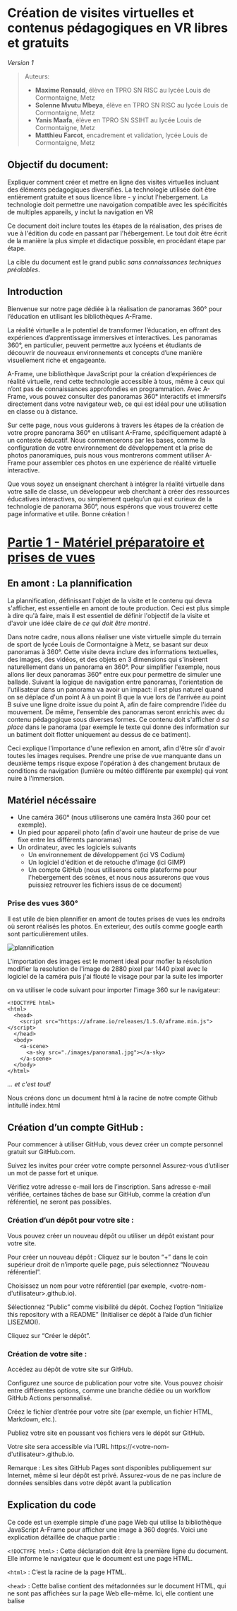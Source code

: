 # Création de visites virtuelles et contenus pédagogiques en VR libres et gratuits

*Version 1*

> Auteurs:
> - **Maxime Renauld**, élève en TPRO SN RISC au lycée Louis de Cormontaigne, Metz
> - **Solenne Mvutu Mbeya**,  élève en TPRO SN RISC au lycée Louis de Cormontaigne, Metz
> - **Yanis Maafa**,  élève en TPRO SN SSIHT au lycée Louis de Cormontaigne, Metz
> - **Matthieu Farcot**, encadrement et validation, lycée Louis de Cormontaigne, Metz

## Objectif du document:
Expliquer comment créer et mettre en ligne des visites virtuelles incluant des éléments pédagogiques diversifiés. La technologie utilisée doit être entièrement gratuite et sous licence libre - y inclut l'hebergement. La technologie doit permettre une navoigation compatible avec les spécificités de multiples appareils, y inclut la navigation en VR 

Ce document doit inclure toutes les étapes de la réalisation, des prises de vue à l'édition du code en passant par l'hébergement. Le tout doit être écrit de la manière la plus simple et didactique possible, en procédant étape par étape.

La cible du document est le grand public *sans connaissances techniques préalables*.

## Introduction
Bienvenue sur notre page dédiée à la réalisation de panoramas 360° pour l’éducation en utilisant les bibliothèques A-Frame.

La réalité virtuelle a le potentiel de transformer l’éducation, en offrant des expériences d’apprentissage immersives et interactives. Les panoramas 360°, en particulier, peuvent permettre aux lycéens et étudiants de découvrir de nouveaux environnements et concepts d’une manière visuellement riche et engageante.

A-Frame, une bibliothèque JavaScript pour la création d’expériences de réalité virtuelle, rend cette technologie accessible à tous, même à ceux qui n’ont pas de connaissances approfondies en programmation. Avec A-Frame, vous pouvez consulter des panoramas 360° interactifs et immersifs directement dans votre navigateur web, ce qui est idéal pour une utilisation en classe ou à distance.

Sur cette page, nous vous guiderons à travers les étapes de la création de votre propre panorama 360° en utilisant A-Frame, spécifiquement adapté à un contexte éducatif. Nous commencerons par les bases, comme la configuration de votre environnement de développement et la prise de photos panoramiques, puis nous vous montrerons comment utiliser A-Frame pour assembler ces photos en une expérience de réalité virtuelle interactive.

Que vous soyez un enseignant cherchant à intégrer la réalité virtuelle dans votre salle de classe, un développeur web cherchant à créer des ressources éducatives interactives, ou simplement quelqu’un qui est curieux de la technologie de panorama 360°, nous espérons que vous trouverez cette page informative et utile. Bonne création !

# [Partie 1 - Matériel préparatoire et prises de vues](https://maximer37.github.io/VR-Markdown/guide1/partie1/index.html)

## En amont : La plannification

La plannification, définissant l'objet de la visite et le contenu qui devra s'afficher, est essentielle en amont de toute production. Ceci est plus simple à dire qu'à faire, mais il est essentiel de définir l'objectif de la visite et d'avoir une idée claire de *ce qui doit être montré*.

Dans notre cadre, nous allons réaliser une viste virtuelle simple du terrain de sport de lycée Louis de Cormontaigne à Metz, se basant sur deux panoramas à 360°. Cette visite devra inclure des informations textuelles, des images, des vidéos, et des objets en 3 dimensions qui s'insèrent naturellement dans un panorama en 360°. Pour simplifier l'exemple, nous allons lier deux panoramas 360° entre eux pour permettre de simuler une ballade. Suivant la logique de navigation entre panoramas, l'orientation de l'utilisateur dans un panorama va avoir un impact: il est plus naturel quand on se déplace d'un point A à un point B que la vue lors de l'arrivée au point B suive une ligne droite issue du point A, afin de faire comprendre l'idée du mouvement. De même, l'ensemble des panoramas seront enrichis avec du contenu pédagogique sous diverses formes. Ce contenu doit s'afficher *à sa place* dans le panorama (par exemple le texte qui donne des information sur un batiment doit flotter uniquement au dessus de ce batiment).

Ceci explique l'importance d'une reflexion en amont, afin d'être sûr d'avoir toutes les images requises. Prendre une prise de vue manquante dans un deuxième temps risque expose l'opération à des changement brutaux de conditions de navigation (lumière ou météo différente par exemple) qui vont nuire à l'immersion.

## Matériel nécéssaire

- Une caméra 360° (nous utiliserons une caméra Insta 360 pour cet exemple).
- Un pied pour appareil photo (afin d'avoir une hauteur de prise de vue fixe entre les différents panoramas)
- Un ordinateur, avec les logiciels suivants
  - Un environnement de développement (ici VS Codium)
  - Un logiciel d'édition et de retouche d'image (ici GIMP)
  - Un compte GitHub (nous utiliserons cette plateforme pour l'hebergement des scènes, et nous nous assurerons que vous puissiez retrouver les fichiers issus de ce document)

### Prise des vues 360°

Il est utile de bien plannifier en amont de toutes prises de vues les endroits où seront réalisés les photos.
En exterieur, des outils comme google earth sont particulièrement utiles.

![plannification](<partie2/resources/image/plan.jpg>)

L'importation des images est le moment ideal pour mofier la résolution  modifier la resolution de l'image de 2880 pixel par 1440 pixel avec le logiciel de la caméra puis j'ai flouté le visage pour par la suite les importer 

on va utiliser le code suivant pour importer l'image 360 sur le navigateur:
```
<!DOCTYPE html>
<html>
  <head>
    <script src="https://aframe.io/releases/1.5.0/aframe.min.js"></script>
  </head>
  <body>
    <a-scene>
      <a-sky src="./images/panorama1.jpg"></a-sky>
    </a-scene>
  </body>
</html>
```
*... et c'est tout!*

Nous créons donc un document html à la racine de notre compte Github intitullé index.html


## Création d’un compte GitHub :


Pour commencer à utiliser GitHub, vous devez créer un compte personnel gratuit sur GitHub.com.


Suivez les invites pour créer votre compte personnel Assurez-vous d’utiliser un mot de passe fort et unique.


Vérifiez votre adresse e-mail lors de l’inscription. Sans adresse e-mail vérifiée, certaines tâches de base sur GitHub, comme la création d’un référentiel, ne seront pas possibles.


### Création d’un dépôt pour votre site :


Vous pouvez créer un nouveau dépôt ou utiliser un dépôt existant pour votre site.


Pour créer un nouveau dépôt :
Cliquez sur le bouton “+” dans le coin supérieur droit de n’importe quelle page, puis sélectionnez “Nouveau référentiel”.


Choisissez un nom pour votre référentiel (par exemple, <votre-nom-d'utilisateur>.github.io).


Sélectionnez “Public” comme visibilité du dépôt.
Cochez l’option “Initialize this repository with a README” (Initialiser ce dépôt à l’aide d’un fichier LISEZMOI).


Cliquez sur “Créer le dépôt”.


### Création de votre site :


Accédez au dépôt de votre site sur GitHub.


Configurez une source de publication pour votre site. Vous pouvez choisir entre différentes options, comme une branche dédiée ou un workflow GitHub Actions personnalisé.


Créez le fichier d’entrée pour votre site (par exemple, un fichier HTML, Markdown, etc.).


Publiez votre site en poussant vos fichiers vers le dépôt sur GitHub.


Votre site sera accessible via l’URL https://<votre-nom-d'utilisateur>.github.io.


Remarque : Les sites GitHub Pages sont disponibles publiquement sur Internet, même si leur dépôt est privé. Assurez-vous de ne pas inclure de données sensibles dans votre dépôt avant la publication

## Explication du code

Ce code est un exemple simple d’une page Web qui utilise la bibliothèque JavaScript A-Frame pour afficher une image à 360 degrés. Voici une explication détaillée de chaque partie :

`<!DOCTYPE html>` : Cette déclaration doit être la première ligne du document. Elle informe le navigateur que le document est une page HTML.

`<html>` : C’est la racine de la page HTML.

`<head>` : Cette balise contient des métadonnées sur le document HTML, qui ne sont pas affichées sur la page Web elle-même. Ici, elle contient une balise <script>.

`<script src="https://aframe.io/releases/1.5.0/aframe.min.js"></script>` : Cette balise importe la bibliothèque A-Frame, qui est une bibliothèque JavaScript pour la création d’expériences de réalité virtuelle.

`<body>` : Cette balise contient le contenu principal de la page Web, qui est affiché dans le navigateur.

`<a-scene>` : C’est une balise spécifique à A-Frame qui crée une scène 3D où vous pouvez placer des objets.

`<a-sky src="./images/3601.jpg"></a-sky>` : Cette balise spécifique à A-Frame crée un ciel autour de la scène avec comme texture l’image spécifiée. Dans ce cas, l’image est "3601.jpg" qui se trouve dans le répertoire "images".


`<a-scene>` est l’élément principal qui contient tous les objets 3D de la scène scène A-Frame.


`<a-assets>` est utilisé pour précharger les ressources, comme l'image de panorama.


`<img id="panorama-image" src="chemin_vers_votre_image.jpg">` définit une image que vous utiliserez pour le panorama. Remplace "chemin_vers_votre_image.jpg" par le chemin vers ton image de panorama.

`<a-sky src="#panorama-image"></a-sky>` crée le panorama en utilisant l’image que vous avez définie. Il utilise l’ID de l’image comme source.

N’oublie pas de remplacer "chemin_vers_votre_image.jpg" par le chemin réel vers ton image de panorama. Attention: l’image doit être au format equirectangular pour qu’elle s’affiche correctement comme un panorama 360°.


En résumé, ce code crée une scène de réalité virtuelle avec un ciel texturé par une image à 360 degrés. Vous pouvez interagir avec cette scène en utilisant la souris pour regarder autour de vous.



<!-- <a href="https://maximer37.github.io/VR-Markdown/"> -->


![*Premier panorama*](<partie2/resources/image/panorama1.jpg>)


# [Partie 2 - Navigation entre deux panorama 360](https://maximer37.github.io/VR-Markdown/guide1/partie2/index.html)
Dans un premier temps j'ai ajouter un template dans mon code qui va me permettre de gagner du temps sur la création de fonction, on va aussi crée une page javascript du nom de index.js qui va me permetre d'utiliser des variable et des fonction propre a javascript, on va crée deux page html que l'on va ranger dans un dossier spécifique dans l'arboraissance ./partie2/Pages-Index/default.html et dans le dossier ./partie2/Pages-Index/1.html. Dans c'est index on peut y trouver les du code pour inserer un object qui est notre fleche, qui permet de naviger d'un panorama a l'autre. 



<!-- 
Je vais vous expliquer ce code ligne par ligne :


### var PageLoc = "./Pages" :
C ette variable contient le chemin relatif vers le dossier où se trouvent vos pages HTML. Dans cet exemple, le dossier est nommé “Pages”.

### Variables pour A-Frame :

var SceneData = $("a-scene") : Cette ligne sélectionne l’élément HTML avec la balise <a-scene> (qui est probablement la scène principale de 
votre expérience A-Frame).

var scene = SceneData[0] : La variable scene contient cet élément.

var MainScene = $("#MainScene")[0] : La variable MainScene contient l’élément avec l’ID “MainScene”.


### let PathName = location.pathname.split("/") :

Cette ligne récupère le chemin de l’URL actuelle et le divise en segments en utilisant le caractère “/”. Le résultat est stocké dans la 
variable PathName.


Ensuite, le nom du document (fichier HTML) est extrait de ce chemin. Si aucun nom de document n’est trouvé, il est défini par défaut comme “index” et converti en majuscules.


### Fonction sleep(ms) :

Cette fonction attend pendant un certain nombre de millisecondes avant de continuer l’exécution du code. Elle utilise une promesse pour gérer l’attente.

### Fonction UpdateNavigator() :

Cette fonction supprime le “cache” de la caméra (probablement pour réinitialiser son état). Elle attend 100 millisecondes avant d’émettre un événement “end_trans”.

### Interaction pour la fonction UpdateNavigator :

Lorsque le template est chargé (rendu), l’événement templaterendered est détecté sur l’élément MainScene, ce qui appelle la fonction UpdateNavigator.

### Fonction SwitchArea(Name) :
Cette fonction change la scène (probablement le contenu affiché) en fonction du nom donné.
Elle supprime tous les éléments de classe “field”.
Elle émet un événement “start_trans” pour démarrer une transition.
Enfin, elle met à jour le template de la scène principale avec le nom de la nouvelle page.

### Initialisation de la scène :
Le composant scene-init initialise la scène avec un nom donné (probablement pour afficher une page spécifique au démarrage).


### Composant scene-changer :
Ce composant est attaché à un bouton (ou un autre élément) et permet de changer la scène lorsque l’utilisateur clique dessus.


En résumé, ce code utilise A-Frame pour créer une expérience VR/AR avec des transitions entre différentes pages (ou scènes). Les templates (ou modèles) sont probablement utilisés pour définir la structure et le style de ces pages. -->


![*Deuxième panorama*](<partie2/resources/image/panorama2.jpg>)

# [Partie 3 - Animer un objet et inserer un texte](https://maximer37.github.io/VR-Markdown/guide1/partie3/index.html)
Dans un deuxieme temps on va animer notre fleche qui vas aller du haut vers le bas pour mieux indiquer ou va aller l'utilisateur Pour realiser cela on va utiliser un composant du nom de animation on vas lui indiquer le type d'animation  mais aussi inserer des texte pour mieux guider l'utilisateur dans son parcours.Pour cela on rajoute un composant qui pour le texte et  


<!-- 
````
<a-entity id="printer" scene-changer="" obj-model="obj: ./resources/fleche.obj" position="-28.26659 0.24929 -16.91649" class="raycastable" rotation="-90 0 0" 


animation="property: position; dir: alternate; to: -28.2 -.4 -16.9; loop: true; dur: 1000"></a-entity>
```` -->
